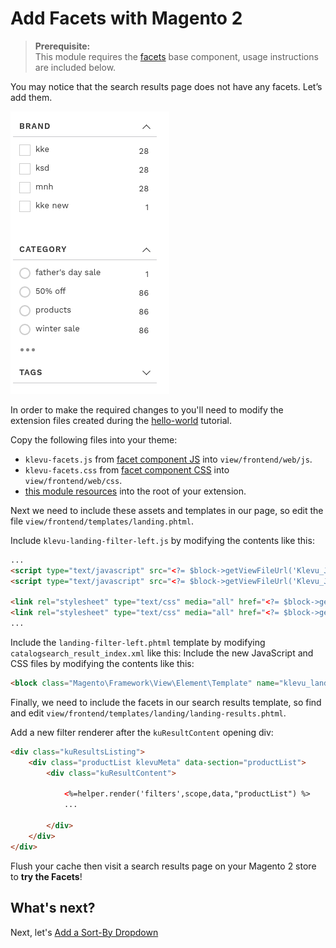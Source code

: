 # Add Facets with Magento 2

> **Prerequisite:**  
> This module requires the [facets](/components/facets) base component, usage instructions are included below.

You may notice that the search results page does not have any facets. Let’s add them.

![Facets left](/getting-started/2-facets/images/image001.png)

In order to make the required changes to you'll need to modify the extension files created
during the [hello-world](/getting-started/1-hello-world/magento2) tutorial.

Copy the following files into your theme:
- `klevu-facets.js` from [facet component JS](/components/facets/resources/assets/js) into `view/frontend/web/js`.
- `klevu-facets.css` from [facet component CSS](/components/facets/resources/assets/css) into `view/frontend/web/css`.
- [this module resources](/getting-started/2-facets/magento2/resources) into the root of your extension.

Next we need to include these assets and templates in our page,
so edit the file `view/frontend/templates/landing.phtml`.

Include `klevu-landing-filter-left.js` by modifying the contents like this:

```html
...
<script type="text/javascript" src="<?= $block->getViewFileUrl('Klevu_JSv2::js/klevu-facets.js') ?>"></script>
<script type="text/javascript" src="<?= $block->getViewFileUrl('Klevu_JSv2::js/landing/klevu-landing-filter-left.js') ?>"></script>

<link rel="stylesheet" type="text/css" media="all" href="<?= $block->getViewFileUrl('Klevu_JSv2::css/klevu-facets.css'); ?>" />
<link rel="stylesheet" type="text/css" media="all" href="<?= $block->getViewFileUrl('Klevu_JSv2::css/landing/klevu-landing-filter-left.css'); ?>" />
...
```

Include the `landing-filter-left.phtml` template by modifying `catalogsearch_result_index.xml` like this:
Include the new JavaScript and CSS files by modifying the contents like this:

```html
<block class="Magento\Framework\View\Element\Template" name="klevu_landing_sort" template="Klevu_JSv2::landing/landing-filter-left.phtml" after="-" />
```

Finally, we need to include the facets in our search results template,
so find and edit `view/frontend/templates/landing/landing-results.phtml`.

Add a new filter renderer after the `kuResultContent` opening div:

```html
<div class="kuResultsListing">
    <div class="productList klevuMeta" data-section="productList">
        <div class="kuResultContent">
            
            <%=helper.render('filters',scope,data,"productList") %>
            ...

        </div>        
    </div>
</div>
```

Flush your cache then visit a search results page on your Magento 2 store to **try the Facets**!

## What's next?

Next, let's [Add a Sort-By Dropdown](/getting-started/3-sort/magento2)